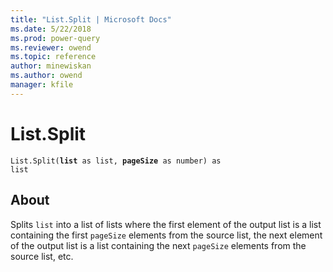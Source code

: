 ```yaml
---
title: "List.Split | Microsoft Docs"
ms.date: 5/22/2018
ms.prod: power-query
ms.reviewer: owend
ms.topic: reference
author: minewiskan
ms.author: owend
manager: kfile
---
```

# List.Split

<code>List.Split(<b>list</b> as list, <b>pageSize</b> as number) as list</code>

## About
Splits <code>list</code> into a list of lists where the first element of the output list is a list containing the first <code>pageSize</code> elements from the source list, the next element of the output list is a list containing the next <code>pageSize</code> elements from the source list, etc.
